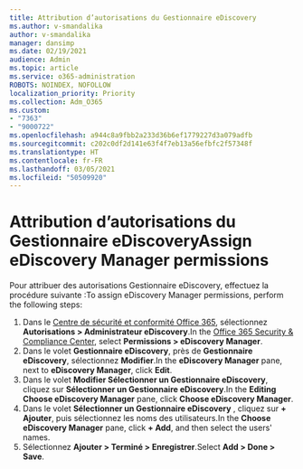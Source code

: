```yaml
---
title: Attribution d’autorisations du Gestionnaire eDiscovery
ms.author: v-smandalika
author: v-smandalika
manager: dansimp
ms.date: 02/19/2021
audience: Admin
ms.topic: article
ms.service: o365-administration
ROBOTS: NOINDEX, NOFOLLOW
localization_priority: Priority
ms.collection: Adm_O365
ms.custom:
- "7363"
- "9000722"
ms.openlocfilehash: a944c8a9fbb2a233d36b6ef1779227d3a079adfb
ms.sourcegitcommit: c202c0df2d141e63f4f7eb13a56efbfc2f57348f
ms.translationtype: HT
ms.contentlocale: fr-FR
ms.lasthandoff: 03/05/2021
ms.locfileid: "50509920"
---
```

# <a name="assign-ediscovery-manager-permissions"></a><span data-ttu-id="75ab2-102">Attribution d’autorisations du Gestionnaire eDiscovery</span><span class="sxs-lookup"><span data-stu-id="75ab2-102">Assign eDiscovery Manager permissions</span></span>

<span data-ttu-id="75ab2-103">Pour attribuer des autorisations Gestionnaire eDiscovery, effectuez la procédure suivante :</span><span class="sxs-lookup"><span data-stu-id="75ab2-103">To assign eDiscovery Manager permissions, perform the following steps:</span></span>

1. <span data-ttu-id="75ab2-104">Dans le [Centre de sécurité et conformité Office 365](https://sip.protection.office.com/), sélectionnez **Autorisations > Administrateur eDiscovery**.</span><span class="sxs-lookup"><span data-stu-id="75ab2-104">In the [Office 365 Security & Compliance Center](https://sip.protection.office.com/), select **Permissions > eDiscovery Manager**.</span></span>
2. <span data-ttu-id="75ab2-105">Dans le volet **Gestionnaire eDiscovery**, près de **Gestionnaire eDiscovery**, sélectionnez **Modifier**.</span><span class="sxs-lookup"><span data-stu-id="75ab2-105">In the **eDiscovery Manager** pane, next to **eDiscovery Manager**, click **Edit**.</span></span>
3. <span data-ttu-id="75ab2-106">Dans le volet **Modifier Sélectionner un Gestionnaire eDiscovery**, cliquez sur **Sélectionner un Gestionnaire eDiscovery**.</span><span class="sxs-lookup"><span data-stu-id="75ab2-106">In the **Editing Choose eDiscovery Manager** pane, click **Choose eDiscovery Manager**.</span></span>
4. <span data-ttu-id="75ab2-107">Dans le volet **Sélectionner un Gestionnaire eDiscovery** , cliquez sur **+ Ajouter**, puis sélectionnez les noms des utilisateurs.</span><span class="sxs-lookup"><span data-stu-id="75ab2-107">In the **Choose eDiscovery Manager** pane, click **+ Add**, and then select the users' names.</span></span>
5. <span data-ttu-id="75ab2-108">Sélectionnez **Ajouter > Terminé > Enregistrer**.</span><span class="sxs-lookup"><span data-stu-id="75ab2-108">Select **Add > Done > Save**.</span></span>